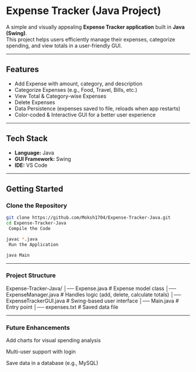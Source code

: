 #  Expense Tracker (Java Project)

A simple and visually appealing **Expense Tracker application** built in **Java (Swing)**.  
This project helps users efficiently manage their expenses, categorize spending, and view totals in a user-friendly GUI.

---

##  Features
-  Add Expense with amount, category, and description  
-  Categorize Expenses (e.g., Food, Travel, Bills, etc.)  
-  View Total & Category-wise Expenses  
-  Delete Expenses  
-  Data Persistence (expenses saved to file, reloads when app restarts)  
-  Color-coded & Interactive GUI for a better user experience  

---

##  Tech Stack
- **Language:** Java  
- **GUI Framework:** Swing  
- **IDE:** VS Code  

---

##  Getting Started  

###  Clone the Repository
```bash
git clone https://github.com/Moksh1704/Expense-Tracker-Java.git
cd Expense-Tracker-Java
 Compile the Code

javac *.java
 Run the Application

java Main

```
-----

### Project Structure

Expense-Tracker-Java/
│── Expense.java          # Expense model class
│── ExpenseManager.java   # Handles logic (add, delete, calculate totals)
│── ExpenseTrackerGUI.java # Swing-based user interface
│── Main.java             # Entry point
│── expenses.txt          # Saved data file

------

### Future Enhancements
 Add charts for visual spending analysis

 Multi-user support with login

 Save data in a database (e.g., MySQL)
